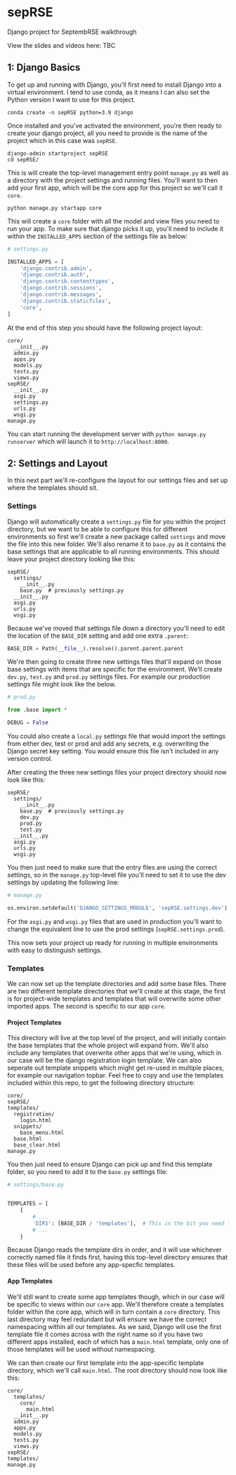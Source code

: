 # sepRSE
Django project for SeptembRSE walkthrough

View the slides and videos here: TBC


## 1: Django Basics

To get up and running with Django, you'll first need to install Django into a virtual environment. I tend to use conda, as it means I can also set the Python version I want to use for this project.

```
conda create -n sepRSE python=3.9 django
```

Once installed and you've activated the environment, you're then ready to create your django project, all you need to provide is the name of the project which in this case was `sepRSE`.

```
django-admin startproject sepRSE
cd sepRSE/
```

This is will create the top-level management entry point `manage.py` as well as a directory with the project settings and running files. You'll want to then add your first app, which will be the core app for this project so we'll call it `core`.

```
python manage.py startapp core
```

This will create a `core` folder with all the model and view files you need to run your app. To make sure that django picks it up, you'll need to include it within the `INSTALLED_APPS` section of the settings file as below:

```python
# settings.py

INSTALLED_APPS = [
    'django.contrib.admin',
    'django.contrib.auth',
    'django.contrib.contenttypes',
    'django.contrib.sessions',
    'django.contrib.messages',
    'django.contrib.staticfiles',
    'core',
]
```

At the end of this step you should have the following project layout:

```
core/
  __init__.py
  admin.py
  apps.py
  models.py
  tests.py
  views.py
sepRSE/
  __init__.py
  asgi.py
  settings.py
  urls.py
  wsgi.py
manage.py
```

You can start running the development server with `python manage.py runserver` which will launch it to `http://localhost:8000`.

## 2: Settings and Layout

In this next part we'll re-configure the layout for our settings files and set up where the templates should sit.

### Settings

Django will automatically create a `settings.py` file for you within the project directory, but we want to be able to configure this for different environments so first we'll create a new package called `settings` and move the file into this new folder. We'll also rename it to `base.py` as it contains the base settings that are applicable to all running environments. This should leave your project directory looking like this:

```
sepRSE/
  settings/
    __init__.py
    base.py  # previously settings.py
  __init__.py
  asgi.py
  urls.py
  wsgi.py
```

Because we've moved that settings file down a directory you'll need to edit the location of the `BASE_DIR` setting and add one extra `.parent`:

```python
BASE_DIR = Path(__file__).resolve().parent.parent.parent
```

We're then going to create three new settings files that'll expand on those base settings with items that are specific for the environment. We'll create `dev.py`, `test.py` and `prod.py` settings files. For example our production settings file might look like the below.

```python
# prod.py

from .base import *

DEBUG = False
```

You could also create a `local.py` settings file that would import the settings from either dev, test or prod and add any secrets, e.g. overwriting the Django secret key setting. You would ensure this file isn't included in any version control.

After creating the three new settings files your project directory should now look like this:

```
sepRSE/
  settings/
    __init__.py
    base.py  # previously settings.py
    dev.py
    prod.py
    test.py
  __init__.py
  asgi.py
  urls.py
  wsgi.py
```

You then just need to make sure that the entry files are using the correct settings, so in the `manage.py` top-level file you'll need to set it to use the dev settings by updating the following line:

```python
# manage.py

os.environ.setdefault('DJANGO_SETTINGS_MODULE', 'sepRSE.settings.dev')
```

For the `asgi.py` and `wsgi.py` files that are used in production you'll want to change the equivalent line to use the prod settings (`sepRSE.settings.prod`). 

This now sets your project up ready for running in multiple environments with easy to distinguish settings.

### Templates

We can now set up the template directories and add some base files. There are two different template directories that we'll create at this stage, the first is for project-wide templates and templates that will overwrite some other imported apps. The second is specific to our app `core`. 

#### Project Templates

This directory will live at the top level of the project, and will initially contain the base templates that the whole project will expand from. We'll also include any templates that overwrite other apps that we're using, which in our case will be the django registration login template. We can also seperate out template snippets which might get re-used in multiple places, for example our navigation topbar. Feel free to copy and use the templates included within this repo, to get the following directory structure:

```
core/
sepRSE/
templates/
  registration/
    login.html
  snippets/
    base_menu.html
  base.html
  base_clear.html
manage.py
```

You then just need to ensure Django can pick up and find this template folder, so you need to add it to the `base.py` settings file:

```python
# settings/base.py


TEMPLATES = [
    {
        # ...
        'DIRS': [BASE_DIR / 'templates'],  # This is the bit you need to add
        # ...
    }
```

Because Django reads the template dirs in order, and it will use whichever correctly named file it finds first, having this top-level directory ensures that these files will be used before any app-specfic templates.

#### App Templates

We'll still want to create some app templates though, which in our case will be specific to views within our `core` app. We'll therefore create a templates folder within the core app, which will in turn contain a `core` directory. This last directory may feel redundant but will ensure we have the correct namespacing within all our templates. As we said, Django will use the first template file it comes across with the right name so if you have two different apps installed, each of which has a `main.html` template, only one of those templates will be used without namespacing. 

We can then create our first template into the app-specific template directory, which we'll call `main.html`. The root directory should now look like this:

```
core/
  templates/
    core/
      main.html
  __init__.py
  admin.py
  apps.py
  models.py
  tests.py
  views.py
sepRSE/
templates/
manage.py
```
